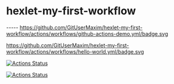 # hexlet-my-first-workflow
-*-*-*-*-
https://github.com/GitUserMaxim/hexlet-my-first-workflow/actions/workflows/github-actions-demo.yml/badge.svg

https://github.com/GitUserMaxim/hexlet-my-first-workflow/actions/workflows/hello-world.yml/badge.svg


[![Actions Status](https://github.com/GitUserMaxim/hexlet-my-first-workflow/actions/workflows/github-actions-demo.yml/badge.svg)](https://github.com/GitUserMaxim/hexlet-my-first-workflow/actions)

[![Actions Status](https://github.com/GitUserMaxim/hexlet-my-first-workflow/actions/workflows/hello-world.yml/badge.svg)](https://github.com/GitUserMaxim/hello-world.yml/actions)
